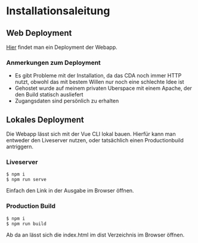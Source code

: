 # Installationsaleitung

## Web Deployment

[Hier](https://raphael.hoeser-medien.de/) findet man ein Deployment der Webapp.

### Anmerkungen zum Deployment

- Es gibt Probleme mit der Installation, da das CDA noch immer HTTP nutzt, obwohl das mit bestem Willen nur noch eine schlechte Idee ist
- Gehostet wurde auf meinem privaten Uberspace mit einem Apache, der den Build statisch ausliefert
- Zugangsdaten sind persönlich zu erhalten

## Lokales Deployment

Die Webapp lässt sich mit der Vue CLI lokal bauen. Hierfür kann man entweder den Liveserver nutzen, oder tatsächlich einen Productionbuild antriggern.

### Liveserver

```
$ npm i
$ npm run serve
```

Einfach den Link in der Ausgabe im Browser öffnen.

### Production Build

```
$ npm i
$ npm run build
```

Ab da an lässt sich die index.html im dist Verzeichnis im Browser öffnen.